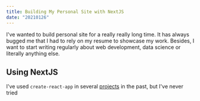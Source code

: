 ```yaml
---
title: Building My Personal Site with NextJS
date: "20210126"
---
```

I've wanted to build personal site for a really really long time. It has always bugged me that I had to rely on my resume to showcase my work. Besides, I want to start writing regularly about web development, data science or literally anything else. 
## Using NextJS
I've used `create-react-app` in several [projects](/projects) in the past, but I've never tried 